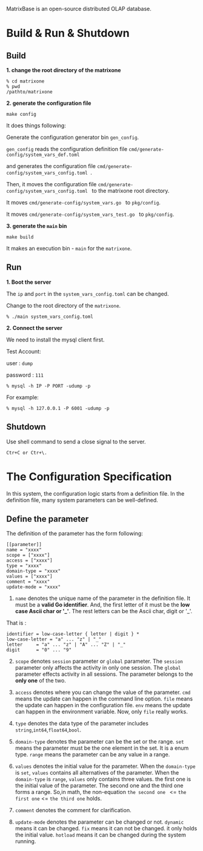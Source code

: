 MatrixBase is an open-source distributed OLAP database.

# Build & Run & Shutdown
## Build
**1. change the root directory of the matrixone**
```
% cd matrixone
% pwd
/pathto/matrixone
```

**2. generate the configuration file**

```
make config
```
It does things following:

Generate the configuration generator bin `gen_config`.

`gen_config` reads the configuration definition file `cmd/generate-config/system_vars_def.toml` 

and generates the configuration file `cmd/generate-config/system_vars_config.toml `.

Then, it moves the configuration file `cmd/generate-config/system_vars_config.toml ` to the 
matrixone root directory.

It moves `cmd/generate-config/system_vars.go ` to `pkg/config`.

It moves `cmd/generate-config/system_vars_test.go ` to `pkg/config`.

**3. generate the `main` bin**

```
make build
```

It makes an execution bin - `main` for the `matrixone`.

## Run
**1. Boot the server**

The `ip` and `port` in the `system_vars_config.toml` can be changed.

Change to the root directory of the `matrixone`.

```
% ./main system_vars_config.toml
```

**2. Connect the server**

We need to install the mysql client first.

Test Account:

user : `dump`

password : `111`

```
% mysql -h IP -P PORT -udump -p
```


For example:
```
% mysql -h 127.0.0.1 -P 6001 -udump -p
```

## Shutdown

Use shell command to send a close signal to the server.

```
Ctr+C or Ctr+\.
```

# The Configuration Specification

In this system, the configuration logic starts from a definition file.
In the definition file, many system parameters can be well-defined.

## Define the parameter

The definition of the parameter has the form following:

```
[[parameter]]
name = "xxxx"
scope = ["xxxx"]
access = ["xxxx"]
type = "xxxx"
domain-type = "xxxx"
values = ["xxxx"]
comment = "xxxx"
update-mode = "xxxx"
```

1. `name` denotes the unique name of the parameter in the definition file. It must be a **valid Go identifier**. And, the first letter of it must be the **low case Ascii char or '_'**. The rest letters can be the Ascii char, digit or '_'.

That is :
```
identifier = low-case-letter { letter | digit } *
low-case-letter = "a" ... "z" | "_"
letter     = "a" ... "z" | "A" ... "Z" | "_"
digit      = "0" ... "9"
```

2. `scope` denotes `session` parameter or `global` parameter. The `session` parameter only affects the activity in only one session. The `global` parameter effects activity in all sessions. The parameter belongs to the **only one** of the two. 

3. `access` denotes where you can change the value of the parameter. `cmd` means the update can happen in the command line option. `file` means the update can happen in the configuration file. `env` means the update can happen in the environment variable. Now, only `file` really works.

4. `type` denotes the data type of the parameter includes `string`,`int64`,`float64`,`bool`. 

5. `domain-type` denotes the parameter can be the set or the range. `set` means the parameter must be the one element in the set. It is a enum type. `range` means the parameter can be any value in a range.

6. `values` denotes the initial value for the parameter. 
    When the `domain-type` is `set`, `values` contains all alternatives of the parameter.
    When the `domain-type` is `range`, `values` only contains three values. the first one is the initial value of the parameter.
   The second one and the third one forms a range. So,in math, the non-equation `the second one ` <= `the first one` <= `the third one` holds.
   
7. `comment` denotes the comment for clarification.

8. `update-mode` denotes the parameter can be changed or not. `dynamic` means it can be changed. `fix` means it can not be changed. it only holds the initial value. `hotload` means it can be changed during the system running.
